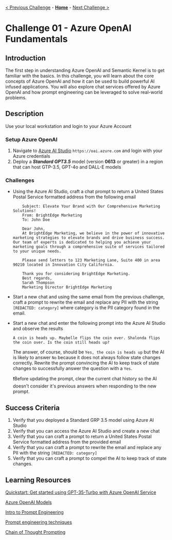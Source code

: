 [< Previous Challenge](./Challenge-00.md) - **[Home](../README.md)** - [Next Challenge >](./Challenge-02.md)
# Challenge 01 - Azure OpenAI Fundamentals

## Introduction

The first step in understanding Azure OpenAI and Semantic Kernel is to get familiar with the basics. In this challenge, you will learn about the core concepts of Azure OpenAI and how it can be used to build powerful AI infused applications. You will also explore chat services offered by Azure OpenAI and how prompt engineering can be leveraged to solve real-world problems.

## Description

Use your local workstation and login to your Azure Account

### Setup Azure OpenAI

1. Navigate to  [Azure AI Studio](https://oai.azure.com) `https://oai.azure.com` and login with your Azure credentials
2. Deploy a ***Standard GPT3.5*** model (version **0613** or greater) in a region that can host GTP-3.5, GPT-4o and DALL-E models

### Challenges

* Using the Azure AI Studio, craft a chat prompt to return a United States Postal Service formatted address from the following email

    ```plaintext
        Subject: Elevate Your Brand with Our Comprehensive Marketing Solutions! 
        From: BrightEdge Marketing
        To: John Doe

        Dear John,
        At BrightEdge Marketing, we believe in the power of innovative marketing strategies to elevate brands and drive business success. Our team of experts is dedicated to helping you achieve your marketing goals through a comprehensive suite of services tailored to your unique needs.

        Please send letters to 123 Marketing Lane, Suite 400 in area 90210 located in Innovation City California.

        Thank you for considering BrightEdge Marketing.
        Best regards,
        Sarah Thompson 
        Marketing Director BrightEdge Marketing

    ```

* Start a new chat and using the same email from the previous challenge, craft a prompt to rewrite the email and replace any PII with the string `[REDACTED: category]` where category is the PII category found in the email.

* Start a new chat and enter the following prompt into the Azure AI Studio and observe the results

    ```text
    A coin is heads up. Maybelle flips the coin over. Shalonda flips the coin over. Is the coin still heads up? 
    ```

    The answer, of course, should be ```Yes, the coin is heads up``` but the AI is likely to answer ```No``` because it does not always follow state changes correctly.  Rewrite the prompt convincing the AI to keep track of state changes to successfully answer the question with a ```Yes```.

    :exclamation:Before updating the prompt, clear the current chat history so the AI doesn't consider it's previous answers when responding to the new prompt.

## Success Criteria

1. Verify that you deployed a Standard GRP 3.5 model using Azure AI Studio
1. Verify that you can access the Azure AI Studio and create a new chat
1. Verify that you can craft a prompt to return a United States Postal Service formatted address from the provided email
1. Verify that you can craft a prompt to rewrite the email and replace any PII with the string `[REDACTED: category]`
1. Verify that you can craft a prompt to compel the AI to keep track of state changes.

## Learning Resources

[Quickstart: Get started using GPT-35-Turbo with Azure OpenAI Service](https://learn.microsoft.com/en-us/azure/ai-services/openai/chatgpt-quickstart?tabs=command-line%2Cpython-new&pivots=programming-language-studio)

[Azure OpenAI Models](https://learn.microsoft.com/en-us/azure/ai-services/openai/concepts/models)

[Intro to Prompt Engineering](https://learn.microsoft.com/en-us/azure/ai-services/openai/concepts/prompt-engineering)

[Prompt engineering techniques](https://learn.microsoft.com/en-us/azure/ai-services/openai/concepts/advanced-prompt-engineering?pivots=programming-language-chat-completions#prime-the-output)

[Chain of Thought Prompting](https://learn.microsoft.com/en-us/azure/ai-services/openai/concepts/advanced-prompt-engineering?pivots=programming-language-chat-completions#chain-of-thought-prompting)
